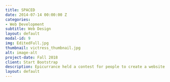 ```yaml
---
title: SPACED
date: 2014-07-14 00:00:00 Z
categories:
- Web Development
subtitle: Web Design
layout: default
modal-id: 9
img: EditedFull.jpg
thumbnail: victress_thumbnail.jpg
alt: image-alt
project-date: Fall 2018
client: Start Bootstrap
description: Epicurrance held a contest for people to create a website and logo for the fictional company, SPACED. A space travel company that aims to send people to space and back, safely. The goal of the site is to encourage users to buy tickets to the moon and other space excursions. To view the prototype click <a href="https://invis.io/37HJPPKWFVU#/293701925_Main_Page" target="_blank">here</a>
layout: default
---
```

